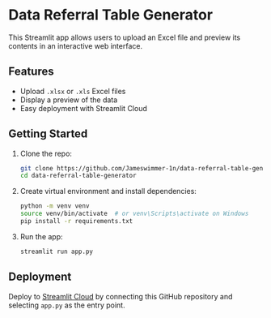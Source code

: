 # Data Referral Table Generator

This Streamlit app allows users to upload an Excel file and preview its contents in an interactive web interface.

## Features

- Upload `.xlsx` or `.xls` Excel files
- Display a preview of the data
- Easy deployment with Streamlit Cloud

## Getting Started

1. Clone the repo:
   ```bash
   git clone https://github.com/Jameswimmer-1n/data-referral-table-generator.git
   cd data-referral-table-generator
   ```

2. Create virtual environment and install dependencies:
   ```bash
   python -m venv venv
   source venv/bin/activate  # or venv\Scripts\activate on Windows
   pip install -r requirements.txt
   ```

3. Run the app:
   ```bash
   streamlit run app.py
   ```

## Deployment

Deploy to [Streamlit Cloud](https://streamlit.io/cloud) by connecting this GitHub repository and selecting `app.py` as the entry point.
